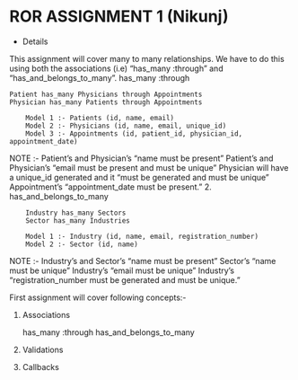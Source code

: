 # ROR ASSIGNMENT 1 (Nikunj)

* Details

This assignment will cover many to many relationships. We have to do this using both the associations (i.e) “has_many :through” and “has_and_belongs_to_many”.
has_many :through
	
    Patient has_many Physicians through Appointments
    Physician has_many Patients through Appointments
        
		Model 1 :- Patients (id, name, email)
		Model 2 :- Physicians (id, name, email, unique_id)
		Model 3 :- Appointments (id, patient_id, physician_id, appointment_date)

NOTE :- 
    Patient’s and Physician’s “name must be present”
    Patient’s and Physician’s “email must be present and must be unique”
    Physician will have a unique_id generated and it “must be generated and must be unique”
    Appointment’s “appointment_date must be present.”
    2. has_and_belongs_to_many
	
        Industry has_many Sectors
        Sector has_many Industries

		Model 1 :- Industry (id, name, email, registration_number)
		Model 2 :- Sector (id, name)

NOTE :-
    Industry’s and Sector’s “name must be present”
    Sector’s “name must be unique”
    Industry’s “email must be unique”
    Industry’s “registration_number must be generated and must be unique.”







First assignment will cover following concepts:-

1. Associations

    has_many :through
    has_and_belongs_to_many

2. Validations
3. Callbacks
